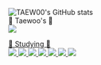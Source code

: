 ![TAEW00's GitHub stats](https://github-readme-stats.vercel.app/api?username=TAEW00KIM&show_icons=true&theme=radical)
<br />
🫠 Taewoo's 🫠
<br />
<a href="https://www.instagram.com/taeoowkm/"><img src="https://img.shields.io/badge/Instagram-E4405F?style=for-the-badge&logo=instagram&logoColor=white">

📖 Studying 📖
<br />
<img src="https://img.shields.io/badge/JavaScript-F7DF1E?style=for-the-badge&logo=JavaScript&logoColor=white">
<img src="https://img.shields.io/badge/Python-3776AB?style=for-the-badge&logo=python&logoColor=white">
<img src="https://img.shields.io/badge/Spring-6DB33F?style=for-the-badge&logo=spring&logoColor=white">
<img src="https://img.shields.io/badge/Swift-FA7343?style=for-the-badge&logo=swift&logoColor=white">
<img src="https://img.shields.io/badge/Visual_Studio_Code-0078D4?style=for-the-badge&logo=visual%20studio%20code&logoColor=white">
<img src="https://img.shields.io/badge/IntelliJ_IDEA-000000.svg?style=for-the-badge&logo=intellij-idea&logoColor=white">
<img src="https://img.shields.io/badge/C%2B%2B-00599C?style=for-the-badge&logo=c%2B%2B&logoColor=white">
